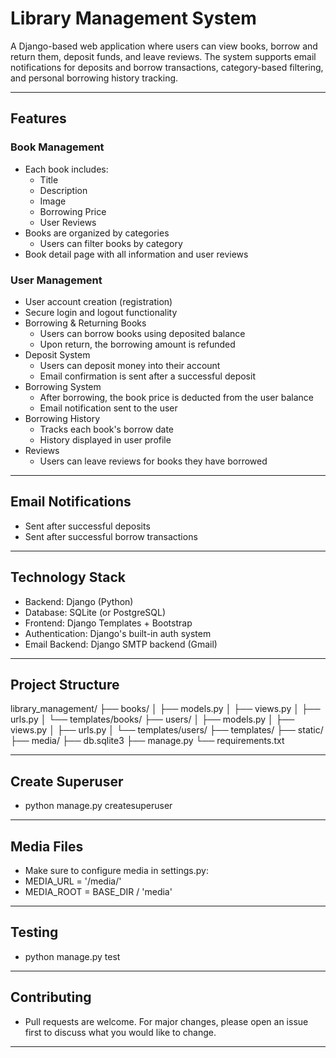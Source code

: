 # Library Management System

A Django-based web application where users can view books, borrow and return them, deposit funds, and leave reviews. The system supports email notifications for deposits and borrow transactions, category-based filtering, and personal borrowing history tracking.

---

## Features

### Book Management
- Each book includes:
  - Title
  - Description
  - Image
  - Borrowing Price
  - User Reviews
- Books are organized by categories
  - Users can filter books by category
- Book detail page with all information and user reviews

### User Management
- User account creation (registration)
- Secure login and logout functionality
- Borrowing & Returning Books
  - Users can borrow books using deposited balance
  - Upon return, the borrowing amount is refunded
- Deposit System
  - Users can deposit money into their account
  - Email confirmation is sent after a successful deposit
- Borrowing System
  - After borrowing, the book price is deducted from the user balance
  - Email notification sent to the user
- Borrowing History
  - Tracks each book's borrow date
  - History displayed in user profile
- Reviews
  - Users can leave reviews for books they have borrowed

---

## Email Notifications
- Sent after successful deposits
- Sent after successful borrow transactions

---

## Technology Stack

- Backend: Django (Python)
- Database: SQLite (or PostgreSQL)
- Frontend: Django Templates + Bootstrap
- Authentication: Django's built-in auth system
- Email Backend: Django SMTP backend (Gmail)

---

## Project Structure

library_management/
├── books/
│ ├── models.py
│ ├── views.py
│ ├── urls.py
│ └── templates/books/
├── users/
│ ├── models.py
│ ├── views.py
│ ├── urls.py
│ └── templates/users/
├── templates/
├── static/
├── media/
├── db.sqlite3
├── manage.py
└── requirements.txt

---


## Create Superuser
- python manage.py createsuperuser

---


## Media Files
- Make sure to configure media in settings.py:
- MEDIA_URL = '/media/'
- MEDIA_ROOT = BASE_DIR / 'media'

---


## Testing
- python manage.py test

---


## Contributing
- Pull requests are welcome. For major changes, please open an issue first to discuss what you would like to change.


---
